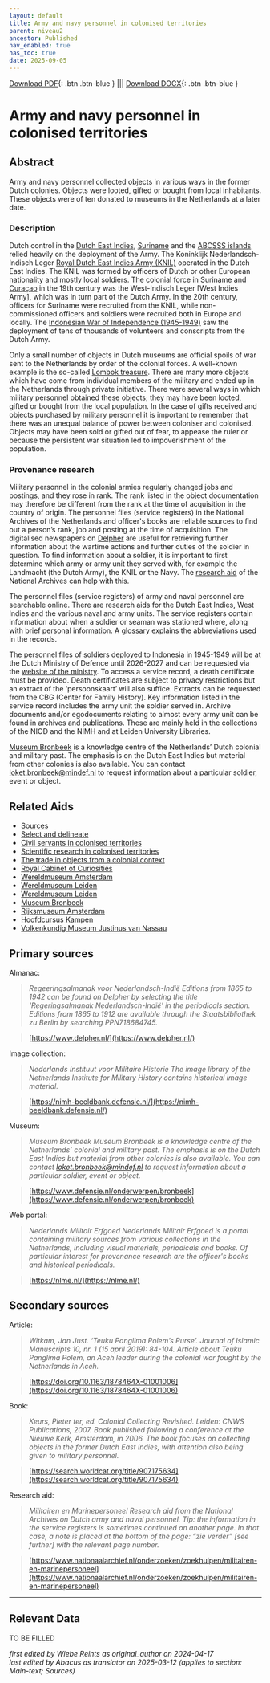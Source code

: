 ```yaml
---
layout: default
title: Army and navy personnel in colonised territories
parent: niveau2
ancestor: Published
nav_enabled: true
has_toc: true
date: 2025-09-05
--- 
```



[Download PDF](https://raw.githubusercontent.com/colonial-heritage/research-guides-dev/refs/heads/main/EXPORTS/published/PDF/niveau2/English/MilitaryAndNavy.pdf){: .btn .btn-blue } |||    [Download DOCX](https://raw.githubusercontent.com/colonial-heritage/research-guides-dev/refs/heads/main/EXPORTS/published/DOCX/niveau2/English/MilitaryAndNavy.docx){: .btn .btn-blue }


# Army and navy personnel in colonised territories


## Abstract

Army and navy personnel collected objects in various ways in the former Dutch colonies. Objects were looted, gifted or bought from local inhabitants. These objects were of ten donated to museums in the Netherlands at a later date.

### Description

Dutch control in the [Dutch East Indies](https://sws.geonames.org/1643084), [Suriname](https://sws.geonames.org/3382998) and the [ABCSSS islands](https://sws.geonames.org/8505032) relied heavily on the deployment of the Army. The Koninklijk Nederlandsch-Indisch Leger [Royal Dutch East Indies Army (KNIL)](https://hdl.handle.net/20.500.11840/pi7416) operated in the Dutch East Indies. The KNIL was formed by officers of Dutch or other European nationality and mostly local soldiers. The colonial force in Suriname and [Curaçao](https://sws.geonames.org/7626836) in the 19th century was the West-Indisch Leger [West Indies Army], which was in turn part of the Dutch Army. In the 20th century, officers for Suriname were recruited from the KNIL, while non-commissioned officers and soldiers were recruited both in Europe and locally. The [Indonesian War of Independence (1945-1949)](https://www.wikidata.org/entity/Q1332160) saw the deployment of tens of thousands of volunteers and conscripts from the Dutch Army.

Only a small number of objects in Dutch museums are official spoils of war sent to the Netherlands by order of the colonial forces. A well-known example is the so-called [Lombok treasure](https://www.wikidata.org/entity/Q115754448). There are many more objects which have come from individual members of the military and ended up in the Netherlands through private initiative. There were several ways in which military personnel obtained these objects; they may have been looted, gifted or bought from the local population. In the case of gifts received and objects purchased by military personnel it is important to remember that there was an unequal balance of power between coloniser and colonised. Objects may have been sold or gifted out of fear, to appease the ruler or because the persistent war situation led to impoverishment of the population.

### Provenance research

Military personnel in the colonial armies regularly changed jobs and postings, and they rose in rank. The rank listed in the object documentation may therefore be different from the rank at the time of acquisition in the country of origin. The personnel files (service registers) in the National Archives of the Netherlands and officer's books are reliable sources to find out a person’s rank, job and posting at the time of acquisition. The digitalised newspapers on [Delpher](https://www.delpher.nl/) are useful for retrieving further information about the wartime actions and further duties of the soldier in question. 
To find information about a soldier, it is important to first determine which army or army unit they served with, for example the Landmacht (the Dutch Army), the KNIL or the Navy. The [research aid](https://www.nationaalarchief.nl/onderzoeken/zoekhulpen/militairen-en-marinepersoneel) of the National Archives can help with this. 

The personnel files (service registers) of army and naval personnel are searchable online. There are research aids for the Dutch East Indies, West Indies and the various naval and army units. The service registers contain information about when a soldier or seaman was stationed where, along with brief personal information. A [glossary](https://www.nationaalarchief.nl/onderzoeken/zoekhulpen/militaire-stamboeken-afkortingen-en-verklarende-woordenlijst) explains the abbreviations used in the records.

The personnel files of soldiers deployed to Indonesia in 1945-1949 will be at the Dutch Ministry of Defence until 2026-2027 and can be requested via the [website of the ministry](https://english.defensie.nl/). To access a service record, a death certificate must be provided. Death certificates are subject to privacy restrictions but an extract of the ‘persoonskaart’ will also suffice. Extracts can be requested from the CBG (Center for Family History). Key information listed in the service record includes the army unit the soldier served in. Archive documents and/or egodocuments relating to almost every army unit can be found in archives and publications. These are mainly held in the collections of the NIOD and the NIMH and at Leiden University Libraries.

[Museum Bronbeek](https://www.defensie.nl/onderwerpen/bronbeek) is a knowledge centre of the Netherlands’ Dutch colonial and military past. The emphasis is on the Dutch East Indies but material from other colonies is also available. You can contact [loket.bronbeek@mindef.nl](mailto:loket.bronbeek@mindef.nl) to request information about a particular soldier, event or object.


## Related Aids

 - [Sources](niveau1/English/Sources_20240501.yml)  
 - [Select and delineate](niveau1/English/SelectAndDelineate_20240425.yml)  
 - [Civil servants in colonised territories](niveau2/English/CivilServants_20240316.yml)  
 - [Scientific research in colonised territories](niveau2/English/Science_20240821.yml)  
 - [The trade in objects from a colonial context](niveau2/English/Trade_20240316.yml)  
 - [Royal Cabinet of Curiosities](niveau3/English/RCC_20240417.yml)  
 - [Wereldmuseum Amsterdam](niveau3/English/WMAmsterdam_20240809.yml)  
 - [Wereldmuseum Leiden](niveau3/English/WMLeiden_20240508.yml)  
 - [Wereldmuseum Leiden](niveau3/English/WMRotterdam_2040822.yml)  
 - [Museum Bronbeek](niveau3/English/Bronbeek_20241002.yml)  
 - [Rijksmuseum Amsterdam](niveau3/English/RijksmuseumAmsterdam_20240905.yml)  
 - [Hoofdcursus Kampen](niveau3/English/HoofdcursusKampen_20250513.yml)  
 - [Volkenkundig Museum Justinus van Nassau](niveau3/English/JustinusNassau_20250513.yml)  

## Primary sources

Almanac:
  > *Regeeringsalmanak voor Nederlandsch-Indië*
  > _Editions from 1865 to 1942 can be found on Delpher by selecting the title 'Regeringsalmanak Nederlandsch-Indië' in the periodicals section. Editions from 1865 to 1912 are available through the Staatsbibliothek zu Berlin by searching PPN718684745._  

  > [https://www.delpher.nl/](https://www.delpher.nl/)

Image collection:
  > *Nederlands Instituut voor Militaire Historie*
  > _The image library of the Netherlands Institute for Military History contains historical image material._  

  > [https://nimh-beeldbank.defensie.nl/](https://nimh-beeldbank.defensie.nl/)

Museum:
  > *Museum Bronbeek*
  > _Museum Bronbeek is a knowledge centre of the Netherlands’ colonial and military past. The emphasis is on the Dutch East Indies but material from other colonies is also available. You can contact loket.bronbeek@mindef.nl to request information about a particular soldier, event or object._  

  > [https://www.defensie.nl/onderwerpen/bronbeek](https://www.defensie.nl/onderwerpen/bronbeek)

Web portal:
  > *Nederlands Militair Erfgoed*
  > _Nederlands Militair Erfgoed is a portal containing military sources from various collections in the Netherlands, including visual materials, periodicals and books. Of particular interest for provenance research are the officer's books and historical periodicals._  

  > [https://nlme.nl/](https://nlme.nl/)

## Secondary sources

Article:
  > *Witkam, Jan Just. ‘Teuku Panglima Polem’s Purse’. Journal of Islamic Manuscripts 10, nr. 1 (15 april 2019): 84-104.*
  > _Article about Teuku Panglima Polem, an Aceh leader during the colonial war fought by the Netherlands in Aceh._  

  > [https://doi.org/10.1163/1878464X-01001006](https://doi.org/10.1163/1878464X-01001006)

Book:
  > *Keurs, Pieter ter, ed. Colonial Collecting Revisited. Leiden: CNWS Publications, 2007.*
  > _Book published following a conference at the Nieuwe Kerk, Amsterdam, in 2006. The book focuses on collecting objects in the former Dutch East Indies, with attention also being given to military personnel._  

  > [https://search.worldcat.org/title/907175634](https://search.worldcat.org/title/907175634)

Research aid:
  > *Militairen en Marinepersoneel*
  > _Research aid from the National Archives on Dutch army and naval personnel. Tip: the information in the service registers is sometimes continued on another page. In that case, a note is placed at the bottom of the page: “zie verder” [see further] with the relevant page number._  

  > [https://www.nationaalarchief.nl/onderzoeken/zoekhulpen/militairen-en-marinepersoneel](https://www.nationaalarchief.nl/onderzoeken/zoekhulpen/militairen-en-marinepersoneel)



---
## Relevant Data 
TO BE FILLED

_first edited by Wiebe Reints as original_author on 2024-04-17_  
_last edited by Abacus as translator on 2025-03-12
(applies to section: Main-text; Sources)_
        